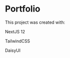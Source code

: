 
# Portfolio

This project was created with:
<p>
NextJS 12 

</p>
<p>
 TailwindCSS 
</p>
<p>
 DaisyUI
</p>

